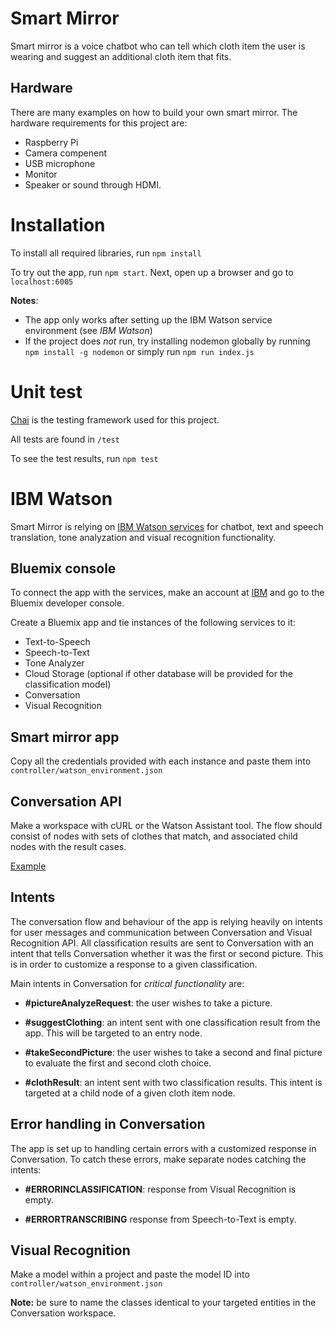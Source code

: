 # Smart Mirror

Smart mirror is a voice chatbot who can tell which cloth item the user is wearing and suggest an additional cloth item that fits.

## Hardware
There are many examples on how to build your own smart mirror. The hardware requirements for this project are:
- Raspberry Pi
- Camera compenent
- USB microphone
- Monitor
- Speaker or sound through HDMI.

# Installation

To install all required libraries, run `npm install`

To try out the app, run `npm start`. Next, open up a browser and go to `localhost:6005`

**Notes**:
- The app only works after setting up the IBM Watson service environment (see _IBM Watson_)
- If the project does _not_ run, try installing nodemon globally by running `npm install -g nodemon` or simply run 
`npm run index.js`

# Unit test
[Chai](https://github.com/chaijs/chai) is the testing framework used for this project.

All tests are found in `/test`

To see the test results, run `npm test`

# IBM Watson
Smart Mirror is relying on [IBM Watson services](https://github.com/watson-developer-cloud/node-sdk) for chatbot, text and speech translation, tone analyzation and visual recognition functionality.

## Bluemix console
To connect the app with the services, make an account at [IBM](https://www.ibm.com/watson/developer/) and go to the Bluemix developer console. 

Create a Bluemix app and tie instances of the following services to it:
- Text-to-Speech
- Speech-to-Text
- Tone Analyzer
- Cloud Storage (optional if other database will be provided for the classification model)
- Conversation
- Visual Recognition

## Smart mirror app
Copy all the credentials provided with each instance and paste them into  
`controller/watson_environment.json`

## Conversation API
Make a workspace with cURL or the Watson Assistant tool. The flow should consist of nodes with sets of clothes that match, and associated child nodes with the result cases. 

[Example](https://imgur.com/j7onTqY)

## Intents
The conversation flow and behaviour of the app is relying heavily on intents for user messages and communication between Conversation and Visual Recognition API. All classification results are sent  to Conversation with an intent that tells Conversation whether it was the first or second picture. This is in order to customize a response to a given classification. 

Main intents in Conversation for _critical functionality_ are:

- **#pictureAnalyzeRequest**: the user wishes to take a picture.

- **#suggestClothing**: an intent sent with one classification result from the app. This will be targeted to an entry node.

-  **#takeSecondPicture**: the user wishes to take a second and final picture to evaluate the first and second cloth choice.

- **#clothResult**: an intent sent with two classification results. This intent is targeted at a child node of a given cloth item node. 

## Error handling in Conversation
The app is set up to handling certain errors with a customized response in Conversation. To catch these errors, make separate nodes catching the intents: 

- **#ERRORINCLASSIFICATION**: response from Visual Recognition is empty.

- **#ERRORTRANSCRIBING** response from Speech-to-Text is empty.

## Visual Recognition
Make a model within a project and paste the model ID into `controller/watson_environment.json`

**Note:** be sure to name the classes identical to your targeted entities in the Conversation workspace.
 
